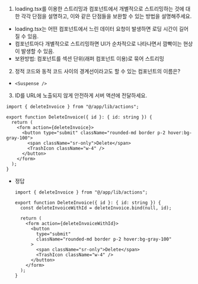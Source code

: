 1. loading.tsx를 이용한 스트리밍과 컴포넌트에서 개별적으로 스트리밍하는 것에 대한 각각 단점을 설명하고, 이와 같은 단점들을 보완할 수 있는 방법을 설명해주세요.

- loading.tsx는 어떤 컴포넌트에서 느린 데이터 요청이 발생하면 로딩 시간이 길어질 수 있음.
- 컴포넌트마다 개별적으로 스트리밍하면 UI가 순차적으로 나타나면서 깜빡이는 현상이 발생할 수 있음.
- 보완방법: 컴포넌트를 섹션 단위(래퍼 컴포넌트 이용)로 묶어 스트리밍

2. 정적 코드와 동적 코드 사이의 경계선이라고도 할 수 있는 컴포넌트의 이름은?

- `<Suspense />`

3. ID를 URL에 노출되지 않게 안전하게 서버 액션에 전달하세요.

```tsx
import { deleteInvoice } from "@/app/lib/actions";

export function DeleteInvoice({ id }: { id: string }) {
  return (
    <form action={deleteInvoice}>
      <button type="submit" className="rounded-md border p-2 hover:bg-gray-100">
        <span className="sr-only">Delete</span>
        <TrashIcon className="w-4" />
      </button>
    </form>
  );
}
```

- 정답

  ```tsx
  import { deleteInvoice } from "@/app/lib/actions";

  export function DeleteInvoice({ id }: { id: string }) {
    const deleteInvoiceWithId = deleteInvoice.bind(null, id);

    return (
      <form action={deleteInvoiceWithId}>
        <button
          type="submit"
          className="rounded-md border p-2 hover:bg-gray-100"
        >
          <span className="sr-only">Delete</span>
          <TrashIcon className="w-4" />
        </button>
      </form>
    );
  }
  ```
